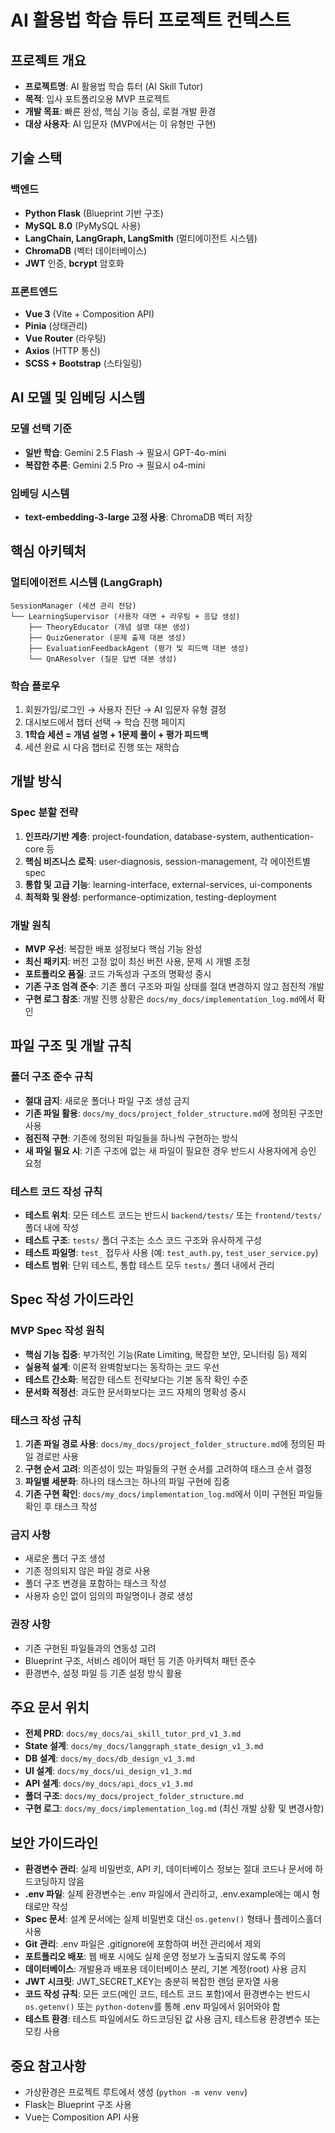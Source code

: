 # AI 활용법 학습 튜터 프로젝트 컨텍스트

## 프로젝트 개요
- **프로젝트명**: AI 활용법 학습 튜터 (AI Skill Tutor)
- **목적**: 입사 포트폴리오용 MVP 프로젝트
- **개발 목표**: 빠른 완성, 핵심 기능 중심, 로컬 개발 환경
- **대상 사용자**: AI 입문자 (MVP에서는 이 유형만 구현)

## 기술 스택

### 백엔드
- **Python Flask** (Blueprint 기반 구조)
- **MySQL 8.0** (PyMySQL 사용)
- **LangChain, LangGraph, LangSmith** (멀티에이전트 시스템)
- **ChromaDB** (벡터 데이터베이스)
- **JWT** 인증, **bcrypt** 암호화

### 프론트엔드
- **Vue 3** (Vite + Composition API)
- **Pinia** (상태관리)
- **Vue Router** (라우팅)
- **Axios** (HTTP 통신)
- **SCSS + Bootstrap** (스타일링)

## AI 모델 및 임베딩 시스템

### 모델 선택 기준
- **일반 학습**: Gemini 2.5 Flash → 필요시 GPT-4o-mini
- **복잡한 추론**: Gemini 2.5 Pro → 필요시 o4-mini

### 임베딩 시스템
- **text-embedding-3-large 고정 사용**: ChromaDB 벡터 저장

## 핵심 아키텍처

### 멀티에이전트 시스템 (LangGraph)
```
SessionManager (세션 관리 전담)
└── LearningSupervisor (사용자 대면 + 라우팅 + 응답 생성)
    ├── TheoryEducator (개념 설명 대본 생성)
    ├── QuizGenerator (문제 출제 대본 생성)
    ├── EvaluationFeedbackAgent (평가 및 피드백 대본 생성)
    └── QnAResolver (질문 답변 대본 생성)
```

### 학습 플로우
1. 회원가입/로그인 → 사용자 진단 → AI 입문자 유형 결정
2. 대시보드에서 챕터 선택 → 학습 진행 페이지
3. **1학습 세션 = 개념 설명 + 1문제 풀이 + 평가 피드백**
4. 세션 완료 시 다음 챕터로 진행 또는 재학습

## 개발 방식

### Spec 분할 전략
1. **인프라/기반 계층**: project-foundation, database-system, authentication-core 등
2. **핵심 비즈니스 로직**: user-diagnosis, session-management, 각 에이전트별 spec
3. **통합 및 고급 기능**: learning-interface, external-services, ui-components
4. **최적화 및 완성**: performance-optimization, testing-deployment

### 개발 원칙
- **MVP 우선**: 복잡한 배포 설정보다 핵심 기능 완성
- **최신 패키지**: 버전 고정 없이 최신 버전 사용, 문제 시 개별 조정
- **포트폴리오 품질**: 코드 가독성과 구조의 명확성 중시
- **기존 구조 엄격 준수**: 기존 폴더 구조와 파일 상태를 절대 변경하지 않고 점진적 개발
- **구현 로그 참조**: 개발 진행 상황은 `docs/my_docs/implementation_log.md`에서 확인

## 파일 구조 및 개발 규칙

### 폴더 구조 준수 규칙
- **절대 금지**: 새로운 폴더나 파일 구조 생성 금지
- **기존 파일 활용**: `docs/my_docs/project_folder_structure.md`에 정의된 구조만 사용
- **점진적 구현**: 기존에 정의된 파일들을 하나씩 구현하는 방식
- **새 파일 필요 시**: 기존 구조에 없는 새 파일이 필요한 경우 반드시 사용자에게 승인 요청

### 테스트 코드 작성 규칙
- **테스트 위치**: 모든 테스트 코드는 반드시 `backend/tests/` 또는 `frontend/tests/` 폴더 내에 작성
- **테스트 구조**: `tests/` 폴더 구조는 소스 코드 구조와 유사하게 구성
- **테스트 파일명**: `test_` 접두사 사용 (예: `test_auth.py`, `test_user_service.py`)
- **테스트 범위**: 단위 테스트, 통합 테스트 모두 `tests/` 폴더 내에서 관리

## Spec 작성 가이드라인

### MVP Spec 작성 원칙
- **핵심 기능 집중**: 부가적인 기능(Rate Limiting, 복잡한 보안, 모니터링 등) 제외
- **실용적 설계**: 이론적 완벽함보다는 동작하는 코드 우선
- **테스트 간소화**: 복잡한 테스트 전략보다는 기본 동작 확인 수준
- **문서화 적정선**: 과도한 문서화보다는 코드 자체의 명확성 중시

### 태스크 작성 규칙
1. **기존 파일 경로 사용**: `docs/my_docs/project_folder_structure.md`에 정의된 파일 경로만 사용
2. **구현 순서 고려**: 의존성이 있는 파일들의 구현 순서를 고려하여 태스크 순서 결정
3. **파일별 세분화**: 하나의 태스크는 하나의 파일 구현에 집중
4. **기존 구현 확인**: `docs/my_docs/implementation_log.md`에서 이미 구현된 파일들 확인 후 태스크 작성

### 금지 사항
- 새로운 폴더 구조 생성
- 기존 정의되지 않은 파일 경로 사용
- 폴더 구조 변경을 포함하는 태스크 작성
- 사용자 승인 없이 임의의 파일명이나 경로 생성

### 권장 사항
- 기존 구현된 파일들과의 연동성 고려
- Blueprint 구조, 서비스 레이어 패턴 등 기존 아키텍처 패턴 준수
- 환경변수, 설정 파일 등 기존 설정 방식 활용

## 주요 문서 위치
- **전체 PRD**: `docs/my_docs/ai_skill_tutor_prd_v1_3.md`
- **State 설계**: `docs/my_docs/langgraph_state_design_v1_3.md`
- **DB 설계**: `docs/my_docs/db_design_v1_3.md`
- **UI 설계**: `docs/my_docs/ui_design_v1_3.md`
- **API 설계**: `docs/my_docs/api_docs_v1_3.md`
- **폴더 구조**: `docs/my_docs/project_folder_structure.md`
- **구현 로그**: `docs/my_docs/implementation_log.md` (최신 개발 상황 및 변경사항)

## 보안 가이드라인
- **환경변수 관리**: 실제 비밀번호, API 키, 데이터베이스 정보는 절대 코드나 문서에 하드코딩하지 않음
- **.env 파일**: 실제 환경변수는 .env 파일에서 관리하고, .env.example에는 예시 형태로만 작성
- **Spec 문서**: 설계 문서에는 실제 비밀번호 대신 `os.getenv()` 형태나 플레이스홀더 사용
- **Git 관리**: .env 파일은 .gitignore에 포함하여 버전 관리에서 제외
- **포트폴리오 배포**: 웹 배포 시에도 실제 운영 정보가 노출되지 않도록 주의
- **데이터베이스**: 개발용과 배포용 데이터베이스 분리, 기본 계정(root) 사용 금지
- **JWT 시크릿**: JWT_SECRET_KEY는 충분히 복잡한 랜덤 문자열 사용
- **코드 작성 규칙**: 모든 코드(메인 코드, 테스트 코드 포함)에서 환경변수는 반드시 `os.getenv()` 또는 `python-dotenv`를 통해 .env 파일에서 읽어와야 함
- **테스트 환경**: 테스트 파일에서도 하드코딩된 값 사용 금지, 테스트용 환경변수 또는 모킹 사용

## 중요 참고사항
- 가상환경은 프로젝트 루트에서 생성 (`python -m venv venv`)
- Flask는 Blueprint 구조 사용
- Vue는 Composition API 사용